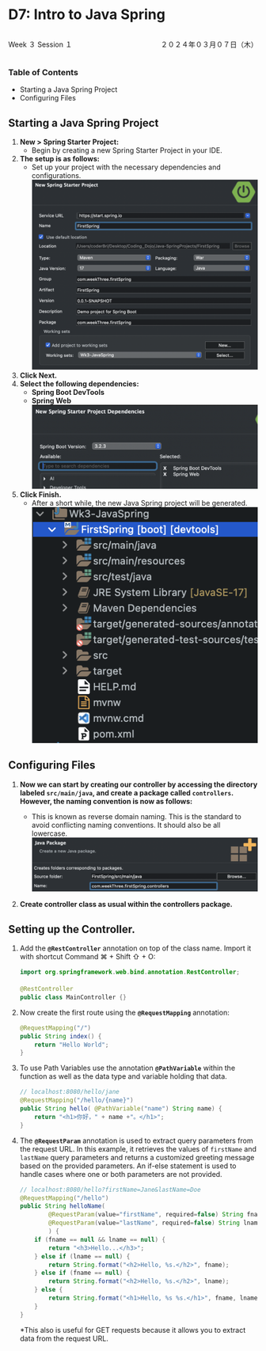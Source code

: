 # D7: Intro to Java Spring

<div style="display: flex; justify-content: space-between;">
    <p>Week ３ Session １</p>
    <p>２０２４年０３月０７日（木）</p>
</div>


### Table of Contents
- Starting a Java Spring Project
- Configuring Files

## Starting a Java Spring Project
1. **New > Spring Starter Project:**
   - Begin by creating a new Spring Starter Project in your IDE.
2. **The setup is as follows:**
   - Set up your project with the necessary dependencies and configurations. 
   ![New Spring Starter Setup](./imgs/new-spring-starter-setup.png)
3. **Click Next.**
4. **Select the following dependencies:**
   - **Spring Boot DevTools**
   - **Spring Web**
   ![New Spring Starter Dependencies](./imgs/new-spring-starter-dependencies.png)
5. **Click Finish.**
   - After a short while, the new Java Spring project will be generated.
   ![Spring Package Manager](./imgs/spring-package-manager.png)

## Configuring Files
1. **Now we can start by creating our controller by accessing the directory labeled `src/main/java`, and create a package called `controllers`. However, the naming convention is now as follows:**
   - This is known as reverse domain naming. This is the standard to avoid conflicting naming conventions. It should also be all lowercase.
   ![Package Naming Convention Controllers](./imgs/package-naming-convention-controllers.png)

6. **Create controller class as usual within the controllers package.**


## Setting up the Controller.
1. Add the **`@RestController`** annotation on top of the class name. Import it with shortcut Command ⌘ + Shift ⇧ + O:
    ```java
    import org.springframework.web.bind.annotation.RestController;
            
    @RestController
    public class MainController {}
    ```

2. Now create the first route using the **`@RequestMapping`** annotation:
    ```java
    @RequestMapping("/")
	public String index() {
		return "Hello World";
	}
    ```

3. To use Path Variables use the annotation **`@PathVariable`** within the function as well as the data type and variable holding that data.
    ```java
    // localhost:8080/hello/jane
	@RequestMapping("/hello/{name}")
	public String hello( @PathVariable("name") String name) {
		return "<h1>你好，" + name +"。</h1>";
	}

4. The **`@RequestParam`** annotation is used to extract query parameters from the request URL. In this example, it retrieves the values of `firstName` and `lastName` query parameters and returns a customized greeting message based on the provided parameters. An if-else statement is used to handle cases where one or both parameters are not provided.
    ```java
	// localhost:8080/hello?firstName=Jane&lastName=Doe
	@RequestMapping("/hello")
	public String helloName(
			@RequestParam(value="firstName", required=false) String fname,
			@RequestParam(value="lastName", required=false) String lname
			) {
		if (fname == null && lname == null) {
			return "<h3>Hello...</h3>";
		} else if (lname == null) {
			return String.format("<h2>Hello, %s.</h2>", fname);
		} else if (fname == null) {
			return String.format("<h2>Hello, %s.</h2>", lname);
		} else {
			return String.format("<h1>Hello, %s %s.</h1>", fname, lname);
		}
	}
    ```
    *This also is useful for GET requests because it allows you to extract data from the request URL.

